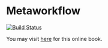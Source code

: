 Metaworkflow
===

[![Build Status](https://travis-ci.org/yufree/metaworkflow.svg?branch=master)](https://travis-ci.org/yufree/metaworkflow)

You may visit [here](http://yufree.github.io/metaworkflow) for this online book.